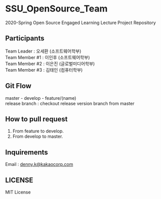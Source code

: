# SSU_OpenSource_Team
2020-Spring Open Source Engaged Learning Lecture Project Repository  
## Participants
Team Leader    : 오세환 (소프트웨어학부)  
Team Member #1 : 이인후 (소프트웨어학부)  
Team Member #2 : 이은진 (글로벌미디어학부)  
Team Member #3 : 김태인 (컴퓨터학부)  

## Git Flow
master - develop - feature/(name)  
release branch : checkout release version branch from master  

## How to pull request
1) From feature to develop.  
2) From develop to master.  

## Inquirements
Email : denny.k@kakaocorp.com

## LICENSE
MIT License
